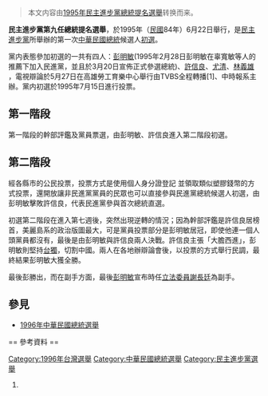 > 本文内容由[1995年民主進步黨總統提名選舉](https://zh.wikipedia.org/wiki/1995年民主進步黨總統提名選舉)转换而来。


**民主進步黨第九任總統提名選舉**，於1995年（[民國](../Page/民國紀年.md "wikilink")84年）6月22日舉行，是[民主進步黨](../Page/民主進步黨.md "wikilink")所舉辦的第一次[中華民國總統](../Page/中華民國總統.md "wikilink")候選人[初選](../Page/初選.md "wikilink")。

黨内表態參加初選的一共有四人：[彭明敏](../Page/彭明敏.md "wikilink")(1995年2月28日彭明敏在辜寬敏等人的推薦下加入民進黨，並且於3月20日宣佈正式參選總統)、[許信良](../Page/許信良.md "wikilink")、[尤清](../Page/尤清.md "wikilink")、[林義雄](../Page/林義雄.md "wikilink") ，電視辯論於5月27日在高雄勞工育樂中心舉行由TVBS全程轉播\[1\]、中時報系主辦。黨内初選於1995年7月15日進行投票。

## 第一階段

第一階段的幹部評鑑及黨員票選，由彭明敏、許信良進入第二階段初選。

## 第二階段

經各縣市的公民投票，投票方式是使用個人身分證登記 並領取類似塑膠錢幣的方式投票，還開放讓非民進黨黨員的民眾也可以直接參與民進黨總統候選人初選，由彭明敏擊敗許信良，代表民進黨參與首次總統直選。

初選第二階段在進入第七週後，突然出現逆轉的情況；因為幹部評鑑是許信良居榜首，美麗島系的政治版圖最大，可是黨員投票部分是彭明敏居冠，即使他連一個人頭黨員都沒有，最後是由彭明敏與許信良兩人決戰。許信良主張「大膽西進」，彭明敏則堅持[台獨](https://zh.wikipedia.org/wiki/台獨 "wikilink")，切割中國。兩人在各地辦辯論會後，以投票的方式舉行民調，最終結果彭明敏大獲全勝。

最後彭勝出，而在副手方面，最後[彭明敏](../Page/彭明敏.md "wikilink")宣布時任[立法委員](https://zh.wikipedia.org/wiki/立法委員 "wikilink")[謝長廷](../Page/謝長廷.md "wikilink")為副手。

## 參見

  - [1996年中華民國總統選舉](https://zh.wikipedia.org/wiki/1996年中華民國總統選舉 "wikilink")


\== 參考資料 ==

<references />

[Category:1996年台灣選舉](https://zh.wikipedia.org/wiki/Category:1996年台灣選舉 "wikilink") [Category:中華民國總統選舉](https://zh.wikipedia.org/wiki/Category:中華民國總統選舉 "wikilink") [Category:民主進步黨選舉](https://zh.wikipedia.org/wiki/Category:民主進步黨選舉 "wikilink")

1.
